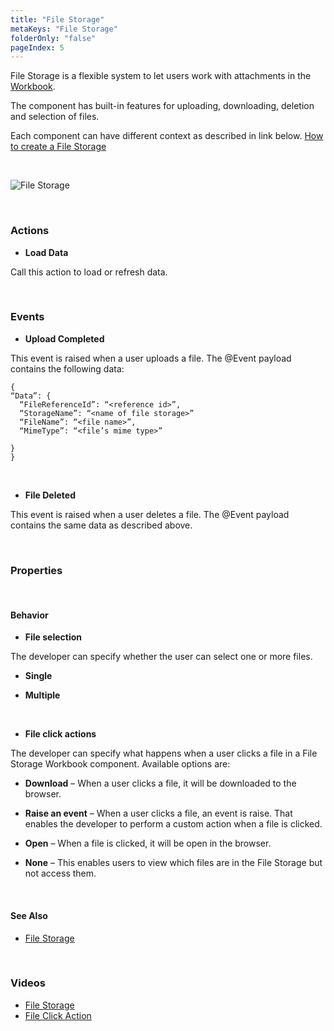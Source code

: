```yaml
---
title: "File Storage"
metaKeys: "File Storage"
folderOnly: "false"
pageIndex: 5
---
```




File Storage is a flexible system to let users work with attachments in the [Workbook](../../workbooks.md).

The component has built-in features for uploading, downloading, deletion and selection of files.

Each component can have different context as described in link below.
[How to create a File Storage](../../filestorage/howto/creatingfilestorage.md)

<br/>

![File Storage](https://profitbasedocs.blob.core.windows.net/images/FileStorage_Panel.PNG)

<br/>


### Actions

* **Load Data**

Call this action to load or refresh data.

<br/>

### Events

* **Upload Completed**

This event is raised when a user uploads a file. The @Event payload contains the following data:

```
{
“Data”: {
  “FileReferenceId”: “<reference id>”,
  “StorageName”: “<name of file storage>”
  “FileName”: “<file name>”,
  “MimeType”: “<file’s mime type>”

}
}
```

<br/>

* **File Deleted**

This event is raised when a user deletes a file. The @Event payload contains the same data as described above.


<br/>

### Properties

<br/>

#### Behavior

* **File selection**

The developer can specify whether the user can select one or more files.

* **Single** 

* **Multiple**  

<br/>

* **File click actions**

The developer can specify what happens when a user clicks a file in a File Storage Workbook component. Available options are:

* **Download** – When a user clicks a file, it will be downloaded to the browser.

* **Raise an event** – When a user clicks a file, an event is raise. That enables the developer to perform a custom action when a file is clicked.

* **Open** – When a file is clicked, it will be open in the browser.

* **None** – This enables users to view which files are in the File Storage but not access them.

<br/>

#### See Also

- [File Storage](../../filestorage.md)

<br/>

### Videos

* [File Storage](../../../videos/filestorage.md)
* [File Click Action](https://profitbasedocs.blob.core.windows.net/videos/File%20Storage%20-%20File%20Click%20Actions.mp4)


<br/>